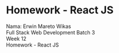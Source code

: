 # Homework - React JS
Nama: Erwin Mareto Wikas
<br>
Full Stack Web Development Batch 3
<br>
Week 12
<br>
Homework - React JS
